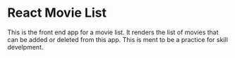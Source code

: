 # React Movie List

This is the front end app for a movie list. It renders the list of movies that can be added or deleted from this app. This is ment to be a practice for skill develpment. 
